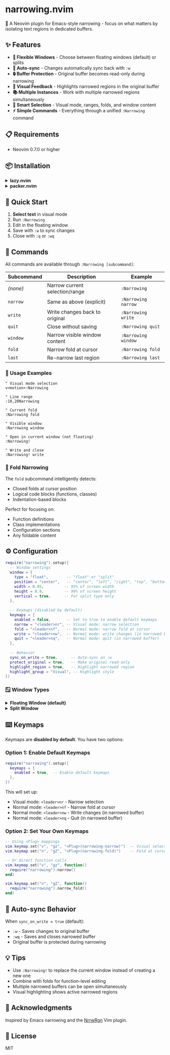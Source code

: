 # narrowing.nvim

🎯 A Neovim plugin for Emacs-style narrowing - focus on what matters by isolating text regions in dedicated buffers.

## ✨ Features

- **🎨 Flexible Windows** - Choose between floating windows (default) or splits
- **🔄 Auto-sync** - Changes automatically sync back with `:w`
- **🔒 Buffer Protection** - Original buffer becomes read-only during narrowing  
- **🌈 Visual Feedback** - Highlights narrowed regions in the original buffer
- **📚 Multiple Instances** - Work with multiple narrowed regions simultaneously
- **🎯 Smart Selection** - Visual mode, ranges, folds, and window content
- **⚡ Simple Commands** - Everything through a unified `:Narrowing` command

## 📋 Requirements

- Neovim 0.7.0 or higher

## 📦 Installation

<details>
<summary><b>lazy.nvim</b></summary>

```lua
{
  "tkancf/narrowing-nvim",
  config = function()
    require("narrowing").setup()
  end,
}
```
</details>

<details>
<summary><b>packer.nvim</b></summary>

```lua
use {
  "tkancf/narrowing-nvim",
  config = function()
    require("narrowing").setup()
  end,
}
```
</details>

## 🚀 Quick Start

1. **Select text** in visual mode
2. Run `:Narrowing`
3. Edit in the floating window
4. Save with `:w` to sync changes
5. Close with `:q` or `:wq`

## 📖 Commands

All commands are available through `:Narrowing [subcommand]`:

| Subcommand | Description | Example |
|------------|-------------|---------|
| _(none)_ | Narrow current selection/range | `:Narrowing` |
| `narrow` | Same as above (explicit) | `:Narrowing narrow` |
| `write` | Write changes back to original | `:Narrowing write` |
| `quit` | Close without saving | `:Narrowing quit` |
| `window` | Narrow visible window content | `:Narrowing window` |
| `fold` | Narrow fold at cursor | `:Narrowing fold` |
| `last` | Re-narrow last region | `:Narrowing last` |

### 🎯 Usage Examples

```vim
" Visual mode selection
v<motion>:Narrowing

" Line range
:10,20Narrowing

" Current fold
:Narrowing fold

" Visible window
:Narrowing window

" Open in current window (not floating)
:Narrowing!

" Write and close
:Narrowing! write
```

### 📁 Fold Narrowing

The `fold` subcommand intelligently detects:
- Closed folds at cursor position
- Logical code blocks (functions, classes)
- Indentation-based blocks

Perfect for focusing on:
- Function definitions
- Class implementations
- Configuration sections
- Any foldable content

## ⚙️ Configuration

```lua
require("narrowing").setup({
  -- Window settings
  window = {
    type = "float",        -- "float" or "split"
    position = "center",   -- "center", "left", "right", "top", "bottom"
    width = 0.95,         -- 95% of screen width
    height = 0.9,         -- 90% of screen height
    vertical = true,      -- For split type only
  },
  
  -- Keymaps (disabled by default)
  keymaps = {
    enabled = false,       -- Set to true to enable default keymaps
    narrow = "<leader>nr", -- Visual mode: narrow selection
    fold = "<leader>nf",   -- Normal mode: narrow fold at cursor
    write = "<leader>nw",  -- Normal mode: write changes (in narrowed buffer)
    quit = "<leader>nq",   -- Normal mode: quit (in narrowed buffer)
  },
  
  -- Behavior
  sync_on_write = true,      -- Auto-sync on :w
  protect_original = true,   -- Make original read-only
  highlight_region = true,   -- Highlight narrowed region
  highlight_group = "Visual", -- Highlight style
})
```

### 🪟 Window Types

<details>
<summary><b>Floating Window (default)</b></summary>

```lua
window = {
  type = "float",
  position = "center",  -- Centers the floating window
  width = 0.95,        -- Nearly full screen
  height = 0.9,
}
```
</details>

<details>
<summary><b>Split Window</b></summary>

```lua
window = {
  type = "split",
  position = "right",   -- "left", "right", "top", "bottom"
  width = 0.5,         -- 50% of screen
  vertical = true,     -- Vertical split
}
```
</details>

## ⌨️ Keymaps

Keymaps are **disabled by default**. You have two options:

### Option 1: Enable Default Keymaps

```lua
require("narrowing").setup({
  keymaps = {
    enabled = true,  -- Enable default keymaps
  },
})
```

This will set up:
- Visual mode: `<leader>nr` - Narrow selection
- Normal mode: `<leader>nf` - Narrow fold at cursor
- Normal mode: `<leader>nw` - Write changes (in narrowed buffer)
- Normal mode: `<leader>nq` - Quit (in narrowed buffer)

### Option 2: Set Your Own Keymaps

```lua
-- Using <Plug> mappings
vim.keymap.set("v", "gz", "<Plug>(narrowing-narrow)")  -- Visual selection
vim.keymap.set("n", "gZ", "<Plug>(narrowing-fold)")    -- Fold at cursor

-- Or direct function calls
vim.keymap.set("v", "gz", function()
  require("narrowing").narrow()
end)

vim.keymap.set("n", "gZ", function()
  require("narrowing").narrow_fold()
end)
```

## 🔄 Auto-sync Behavior

When `sync_on_write = true` (default):
- `:w` - Saves changes to original buffer
- `:wq` - Saves and closes narrowed buffer
- Original buffer is protected during narrowing

## 💡 Tips

- Use `:Narrowing!` to replace the current window instead of creating a new one
- Combine with folds for function-level editing
- Multiple narrowed buffers can be open simultaneously
- Visual highlighting shows active narrowed regions

## 🙏 Acknowledgments

Inspired by Emacs narrowing and the [NrrwRgn](https://github.com/chrisbra/NrrwRgn) Vim plugin.

## 📄 License

MIT